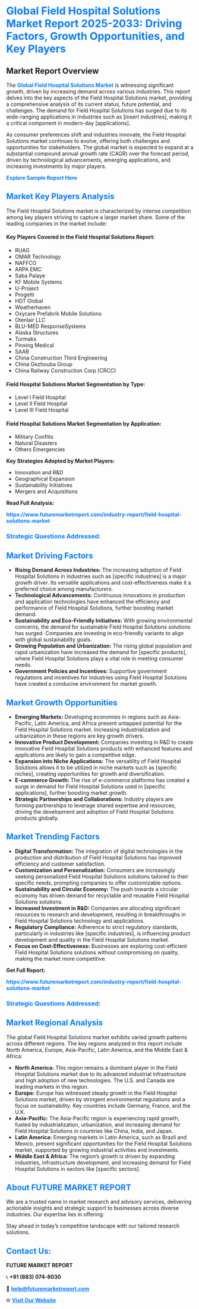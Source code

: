 <h1 style="color: #007BFF;">Global Field Hospital Solutions Market Report 2025-2033: Driving Factors, Growth Opportunities, and Key Players</h1>

<section id="overview">
<h2>Market Report Overview</h2>
<p>The <a href="https://www.futuremarketreport.com/industry-report/field-hospital-solutions-market" style="color: #007BFF; text-decoration: none;"><strong>Global Field Hospital Solutions Market</strong></a> is witnessing significant growth, driven by increasing demand across various industries. This report delves into the key aspects of the Field Hospital Solutions market, providing a comprehensive analysis of its current status, future potential, and challenges. The demand for Field Hospital Solutions has surged due to its wide-ranging applications in industries such as [insert industries], making it a critical component in modern-day [applications].</p>
<p>As consumer preferences shift and industries innovate, the Field Hospital Solutions market continues to evolve, offering both challenges and opportunities for stakeholders. The global market is expected to expand at a substantial compound annual growth rate (CAGR) over the forecast period, driven by technological advancements, emerging applications, and increasing investments by major players.</p>
</section>

<section id="overview">
<p><a href="https://www.futuremarketreport.com/request-sample/reportId=51929" style="color: #007BFF; text-decoration: none;"><strong>Explore Sample Report Here</strong></a></p>
</section>

<section id="key-players">
<h2 style="color: #007BFF;">Market Key Players Analysis</h2>
<p>The Field Hospital Solutions market is characterized by intense competition among key players striving to capture a larger market share. Some of the leading companies in the market include:</p>
<h4>Key Players Covered in the Field Hospital Solutions Report:</h4>
<ul><li>RUAG</li><li>OMAR Technology</li><li>NAFFCO</li><li>ARPA EMC</li><li>Saba Palaye</li><li>KF Mobile Systems</li><li>U-Project</li><li>Progetti</li><li>HDT Global</li><li>Weatherhaven</li><li>Oxycare Prefabrik Mobile Solutions</li><li>Otenlair LLC</li><li>BLU-MED ResponseSystems</li><li>Alaska Structures</li><li>Turmaks</li><li>Pinxing Medical</li><li>SAAB</li><li>China Construction Third Engineering</li><li>China Gezhouba Group</li><li>China Railway Construction Corp (CRCC)</li></ul>
<h4>Field Hospital Solutions Market Segmentation by Type:</h4>
<ul><li>Level I Field Hospital</li><li>Level II Field Hospital</li><li>Level III Field Hospital</li></ul>

<h4>Field Hospital Solutions Market Segmentation by Application:</h4>
<ul><li>Military Conflits</li><li>Natural Disasters</li><li>Others Emergencies</li></ul>
<p><strong>Key Strategies Adopted by Market Players:</strong></p>
<ul>
<li>Innovation and R&D</li>
<li>Geographical Expansion</li>
<li>Sustainability Initiatives</li>
<li>Mergers and Acquisitions</li>
</ul>
</section>

<section>
<p><strong>Read Full Analysis: </strong></p><a href="https://www.futuremarketreport.com/industry-report/field-hospital-solutions-market" style="color: #007BFF; text-decoration: none;"><strong>https://www.futuremarketreport.com/industry-report/field-hospital-solutions-market</strong></a>
<h3 style="color: #007BFF;">Strategic Questions Addressed:</h3>
</section>

<section id="driving-factors">
<h2 style="color: #007BFF;">Market Driving Factors</h2>
<ul>
<li><strong>Rising Demand Across Industries:</strong> The increasing adoption of Field Hospital Solutions in industries such as [specific industries] is a major growth driver. Its versatile applications and cost-effectiveness make it a preferred choice among manufacturers.</li>
<li><strong>Technological Advancements:</strong> Continuous innovations in production and application technologies have enhanced the efficiency and performance of Field Hospital Solutions, further boosting market demand.</li>
<li><strong>Sustainability and Eco-Friendly Initiatives:</strong> With growing environmental concerns, the demand for sustainable Field Hospital Solutions solutions has surged. Companies are investing in eco-friendly variants to align with global sustainability goals.</li>
<li><strong>Growing Population and Urbanization:</strong> The rising global population and rapid urbanization have increased the demand for [specific products], where Field Hospital Solutions plays a vital role in meeting consumer needs.</li>
<li><strong>Government Policies and Incentives:</strong> Supportive government regulations and incentives for industries using Field Hospital Solutions have created a conducive environment for market growth.</li>
</ul>
</section>

<section id="growth-opportunities">
<h2 style="color: #007BFF;">Market Growth Opportunities</h2>
<ul>
<li><strong>Emerging Markets:</strong> Developing economies in regions such as Asia-Pacific, Latin America, and Africa present untapped potential for the Field Hospital Solutions market. Increasing industrialization and urbanization in these regions are key growth drivers.</li>
<li><strong>Innovative Product Development:</strong> Companies investing in R&D to create innovative Field Hospital Solutions products with enhanced features and applications are likely to gain a competitive edge.</li>
<li><strong>Expansion into Niche Applications:</strong> The versatility of Field Hospital Solutions allows it to be utilized in niche markets such as [specific niches], creating opportunities for growth and diversification.</li>
<li><strong>E-commerce Growth:</strong> The rise of e-commerce platforms has created a surge in demand for Field Hospital Solutions used in [specific applications], further boosting market growth.</li>
<li><strong>Strategic Partnerships and Collaborations:</strong> Industry players are forming partnerships to leverage shared expertise and resources, driving the development and adoption of Field Hospital Solutions products globally.</li>
</ul>
</section>

<section id="trending-factors">
<h2 style="color: #007BFF;">Market Trending Factors</h2>
<ul>
<li><strong>Digital Transformation:</strong> The integration of digital technologies in the production and distribution of Field Hospital Solutions has improved efficiency and customer satisfaction.</li>
<li><strong>Customization and Personalization:</strong> Consumers are increasingly seeking personalized Field Hospital Solutions solutions tailored to their specific needs, prompting companies to offer customizable options.</li>
<li><strong>Sustainability and Circular Economy:</strong> The push towards a circular economy has driven demand for recyclable and reusable Field Hospital Solutions solutions.</li>
<li><strong>Increased Investment in R&D:</strong> Companies are allocating significant resources to research and development, resulting in breakthroughs in Field Hospital Solutions technology and applications.</li>
<li><strong>Regulatory Compliance:</strong> Adherence to strict regulatory standards, particularly in industries like [specific industries], is influencing product development and quality in the Field Hospital Solutions market.</li>
<li><strong>Focus on Cost-Effectiveness:</strong> Businesses are exploring cost-efficient Field Hospital Solutions solutions without compromising on quality, making the market more competitive.</li>
</ul>
</section>

<section>
<p><strong>Get Full Report: </strong></p><a href="https://www.futuremarketreport.com/industry-report/field-hospital-solutions-market" style="color: #007BFF; text-decoration: none;"><strong>https://www.futuremarketreport.com/industry-report/field-hospital-solutions-market</strong></a>
<h3 style="color: #007BFF;">Strategic Questions Addressed:</h3>
</section>


<section id="regional-analysis">
<h2 style="color: #007BFF;">Market Regional Analysis</h2>
<p>The global Field Hospital Solutions market exhibits varied growth patterns across different regions. The key regions analyzed in this report include North America, Europe, Asia-Pacific, Latin America, and the Middle East & Africa:</p>
<ul>
<li><strong>North America:</strong> This region remains a dominant player in the Field Hospital Solutions market due to its advanced industrial infrastructure and high adoption of new technologies. The U.S. and Canada are leading markets in this region.</li>
<li><strong>Europe:</strong> Europe has witnessed steady growth in the Field Hospital Solutions market, driven by stringent environmental regulations and a focus on sustainability. Key countries include Germany, France, and the U.K.</li>
<li><strong>Asia-Pacific:</strong> The Asia-Pacific region is experiencing rapid growth, fueled by industrialization, urbanization, and increasing demand for Field Hospital Solutions in countries like China, India, and Japan.</li>
<li><strong>Latin America:</strong> Emerging markets in Latin America, such as Brazil and Mexico, present significant opportunities for the Field Hospital Solutions market, supported by growing industrial activities and investments.</li>
<li><strong>Middle East & Africa:</strong> The region’s growth is driven by expanding industries, infrastructure development, and increasing demand for Field Hospital Solutions in sectors like [specific sectors].</li>
</ul>
</section>

<footer>
<h2 style="color: #007BFF;">About FUTURE MARKET REPORT</h2>
<p>We are a trusted name in market research and advisory services, delivering actionable insights and strategic support to businesses across diverse industries. Our expertise lies in offering:</p>

<p>Stay ahead in today’s competitive landscape with our tailored research solutions.</p>

<h2 style="color: #007BFF;">Contact Us:</h2>
<p><strong>FUTURE MARKET REPORT</strong></p>
<p>📞 <strong>+91 (883) 074-8030</strong></p>
<p>📧 <strong><a href="mailto:help@futuremarketreport.com" style="color: #007BFF;">help@futuremarketreport.com</a></strong></p>
<p>🌐 <strong><a href="https://www.futuremarketreport.com/" style="color: #007BFF;">Visit Our Website</a></strong></p>
</footer>